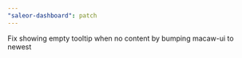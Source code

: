 ```yaml
---
"saleor-dashboard": patch
---
```


Fix showing empty tooltip when no content by bumping macaw-ui to newest
